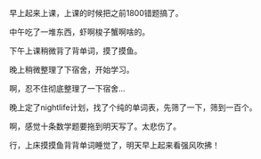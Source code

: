 早上起来上课，上课的时候把之前1800错题搞了。

中午吃了一堆东西，虾啊梭子蟹啊啥的。

下午上课稍微背了背单词，摸了摸鱼。

晚上稍微整理了下宿舍，开始学习。

啊，忍不住彻底整理了一下宿舍...

晚上定了nightlife计划，找了个纯的单词表，先筛了一下，筛到一百个。

啊，感觉十条数学题要拖到明天写了。太悲伤了。

行，上床摸摸鱼背背单词睡觉了，明天早上起来看强风吹拂！